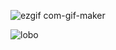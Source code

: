 ![ezgif com-gif-maker](https://user-images.githubusercontent.com/3694604/160254707-c0bc4347-0b8e-4566-86f2-9e06b882eff7.gif)


![lobo](https://user-images.githubusercontent.com/3694604/160254727-73684cb0-691c-4ae2-8b5f-07e9c48c60ec.svg)
